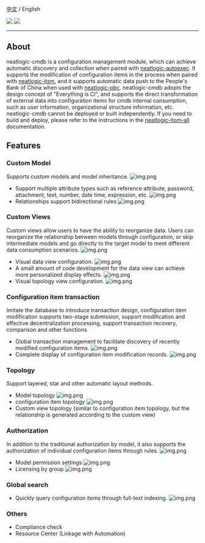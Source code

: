 [中文](README.md) / English

<p align="left">
    <a href="https://opensource.org/licenses/Apache-2.0" alt="License">
        <img src="https://img.shields.io/badge/License-Apache%202.0-blue.svg" /></a>
<a target="_blank" href="https://join.slack.com/t/neatlogichome/shared_invite/zt-1w037axf8-r_i2y4pPQ1Z8FxOkAbb64w">
<img src="https://img.shields.io/badge/Slack-Neatlogic-orange" /></a>
</p>

---

## About

neatlogic-cmdb is a configuration management module, which can achieve automatic discovery and collection when paired
with [neatlogic-autoexec](../../../neatlogic-autoexec/blob/develop3.0.0/README.md). It supports the modification of
configuration items in the process when paired
with [neatlogic-itsm](../../../neatlogic-itsm/blob/develop3.0.0/README.md), and it supports automatic data push to the
People's Bank of China when used with [neatlogic-pbc](../../../neatlogic-pbc/blob/develop3.0.0/README.md).
neatlogic-cmdb adopts the design concept of "Everything is CI", and supports the direct transformation of external data
into configuration items for cmdb internal consumption, such as user information, organizational structure information,
etc.
neatlogic-cmdb cannot be deployed or built independently. If you need to build and deploy, please refer to the
instructions in the [neatlogic-itom-all](../../../neatlogic-itom-all/blob/develop3.0.0/README.md) documentation.

## Features

### Custom Model

Supports custom models and model inheritance.
![img.png](README_IMAGES/img.png)

- Support multiple attribute types such as reference attribute, password, attachment, text, number, date time,
  expression, etc.
  ![img.png](README_IMAGES/img3.png)
- Relationships support bidirectional rules
  ![img.png](README_IMAGES/img2.png)

### Custom Views

Custom views allow users to have the ability to reorganize data. Users can reorganize the relationship between models
through configuration, or skip intermediate models and go directly to the target model to meet different data
consumption scenarios.
![img.png](README_IMAGES/img4.png)

- Visual data view configuration.
  ![img.png](README_IMAGES/img5.png)
- A small amount of code development for the data view can achieve more personalized display effects.
  ![img.png](README_IMAGES/img7.png)
- Visual topology view configuration.
  ![img.png](README_IMAGES/img6.png)

### Configuration item transaction

Imitate the database to introduce transaction design, configuration item modification supports two-stage submission,
support modification and effective decentralization processing, support transaction recovery, comparison and other
functions

- Global transaction management to facilitate discovery of recently modified configuration items.
  ![img.png](README_IMAGES/img8.png)
- Complete display of configuration item modification records.
  ![img.png](README_IMAGES/img9.png)

### Topology

Support layered, star and other automatic layout methods.

- Model topology
  ![img.png](README_IMAGES/img10.png)
- configuration item topology
  ![img.png](README_IMAGES/img11.png)
- Custom view topology (similar to configuration item topology, but the relationship is generated according to the
  custom view)

### Authorization

In addition to the traditional authorization by model, it also supports the authorization of individual configuration
items through rules.
![img.png](README_IMAGES/img12.png)

- Model permission settings
  ![img.png](README_IMAGES/img13.png)
- Licensing by group
  ![img.png](README_IMAGES/img14.png)

### Global search

- Quickly query configuration items through full-text indexing.
  ![img.png](README_IMAGES/img15.png)

### Others

- Compliance check
- Resource Center (Linkage with Automation)